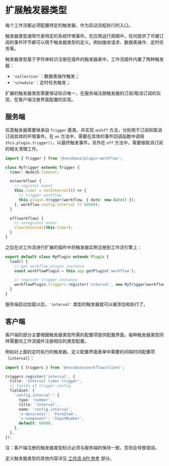 # 扩展触发器类型

每个工作流都必须配置特定的触发器，作为启动流程执行的入口。

触发器类型通常代表特定的系统环境事件。在应用运行周期中，任何提供了可被订阅的事件环节都可以用于触发器类型的定义。例如接收请求、数据表操作、定时任务等。

触发器类型基于字符串标识注册在插件的触发器表中，工作流插件内置了两种触发器：

- `'collection'`：数据表操作触发；
- `'schedule'`：定时任务触发；

扩展的触发器类型需要保证标识唯一，在服务端注册触发器的订阅/取消订阅的实现，在客户端注册界面配置的实现。

## 服务端

任意触发器需要继承自 `Trigger` 基类，并实现 `on`/`off` 方法，分别用于订阅和取消订阅具体的环境事件。在 `on` 方法中，需要在具体的事件回调函数中调用 `this.plugin.trigger()`，以最终触发事件。另外在 `off` 方法中，需要做取消订阅的相关清理工作。

```ts
import { Trigger } from '@nocobase/plugin-workflow';

class MyTrigger extends Trigger {
  timer: NodeJS.Timeout;

  on(workflow) {
    // register event
    this.timer = setInterval(() => {
      // trigger workflow
      this.plugin.trigger(workflow, { date: new Date() });
    }, workflow.config.interval ?? 60000);
  }

  off(workflow) {
    // unregister event
    clearInterval(this.timer);
  }
}
```

之后在对工作流进行扩展的插件中将触发器实例注册到工作流引擎上：

```ts
export default class MyPlugin extends Plugin {
  load() {
    // get workflow plugin instance
    const workflowPlugin = this.app.getPlugin('workflow');

    // register trigger instance
    workflowPlugin.triggers.register('interval', new MyTrigger(workflowPlugin));
  }
}
```

服务端启动加载以后，`'interval'` 类型的触发器就可以被添加和执行了。

## 客户端

客户端的部分主要根据触发器类型所需的配置项提供配置界面。每种触发器类型同样需要向工作流插件注册相应的类型配置。

例如对上面的定时执行的触发器，定义配置界面表单中需要的间隔时间配置项（`interval`）：

```ts
import { triggers } from '@nocobase/workflow/client';

triggers.register('interval', {
  title: 'Interval timer trigger',
  // fields of trigger config
  fieldset: {
    'config.interval': {
      type: 'number',
      title: 'Interval',
      name: 'config.interval',
      'x-decorator': 'FormItem',
      'x-component': 'InputNumber',
      default: 60000,
    },
  },
});
```

注：客户端注册的触发器类型标识必须与服务端的保持一致，否则会导致错误。

定义触发器类型的其他内容详见 [工作流 API 参考](../api#triggersregister) 部分。
